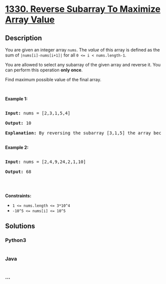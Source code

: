 # [1330. Reverse Subarray To Maximize Array Value](https://leetcode.com/problems/reverse-subarray-to-maximize-array-value)



## Description

<p>You are given an integer array <code>nums</code>. The <em>value</em> of this array is defined as the sum of <code>|nums[i]-nums[i+1]|</code>&nbsp;for all&nbsp;<code>0 &lt;= i &lt; nums.length-1</code>.</p>



<p>You are allowed to select any subarray of the given array and reverse it. You can perform this operation <strong>only once</strong>.</p>



<p>Find maximum possible value of the final array.</p>



<p>&nbsp;</p>

<p><strong>Example 1:</strong></p>



<pre>

<strong>Input:</strong> nums = [2,3,1,5,4]

<strong>Output:</strong> 10

<b>Explanation: </b>By reversing the subarray [3,1,5] the array becomes [2,5,1,3,4] whose value is 10.

</pre>



<p><strong>Example 2:</strong></p>



<pre>

<strong>Input:</strong> nums = [2,4,9,24,2,1,10]

<strong>Output:</strong> 68

</pre>



<p>&nbsp;</p>

<p><strong>Constraints:</strong></p>



<ul>
	<li><code>1 &lt;= nums.length &lt;= 3*10^4</code></li>
	<li><code>-10^5 &lt;= nums[i] &lt;= 10^5</code></li>
</ul>

## Solutions

<!-- tabs:start -->

### **Python3**

```python

```

### **Java**

```java

```

### **...**

```

```

<!-- tabs:end -->
